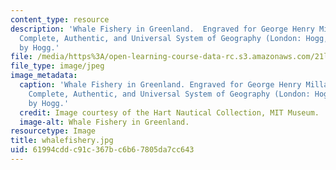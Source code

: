 ```yaml
---
content_type: resource
description: 'Whale Fishery in Greenland.  Engraved for George Henry Millar, The New
  Complete, Authentic, and Universal System of Geography (London: Hogg, 1782), published
  by Hogg.'
file: /media/https%3A/open-learning-course-data-rc.s3.amazonaws.com/21l-705-major-authors-melville-and-morrison-fall-2003/61994cddc91c367bc6b67805da7cc643_whalefishery.jpg
file_type: image/jpeg
image_metadata:
  caption: 'Whale Fishery in Greenland. Engraved for George Henry Millar, The New
    Complete, Authentic, and Universal System of Geography (London: Hogg, 1782), published
    by Hogg.'
  credit: Image courtesy of the Hart Nautical Collection, MIT Museum.
  image-alt: Whale Fishery in Greenland.
resourcetype: Image
title: whalefishery.jpg
uid: 61994cdd-c91c-367b-c6b6-7805da7cc643
---
```

